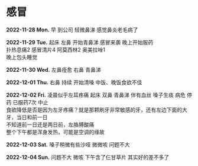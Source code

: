 # 感冒

**2022-11-28 Mon.** 早 到公司 轻微鼻涕 感觉鼻炎老毛病了

**2022-11-29 Tue.** 起床 左鼻 开始青鼻涕 感冒来袭 晚上开始服药  
扑热息痛2 感冒清片4 阿莫西林2 奥美拉唑1  
晚上包头睡觉

**2022-11-30 Wed.** 左鼻痊愈 右鼻 青鼻涕

**2022-12-01 Thu.** 右鼻 持续 开始清嗓 中饭、晚饭食欲不佳

**2022-12-02 Fri.** 凌晨似乎左耳疼痛 起床 双鼻 青鼻涕 伴有血丝 嗓子生痰 病危 停药 已服药7次 中止  
食欲降低是否是因为左牙疼痛？就是那颗刷牙非常敏感的牙，还有左边下面的大牙，当日和前一日  
不知道前一日还是两日前，左胳膊酸痛  
整个下午都是浑身发热，可能是空调的缘故  

**2022-12-03 Sat.** 嗓子稍微有些沙哑 微微咳 问题不大

**2022-12-04 Sun.** 问题不大 微咳 下午含了仨甘草片 其实好的差不多了
